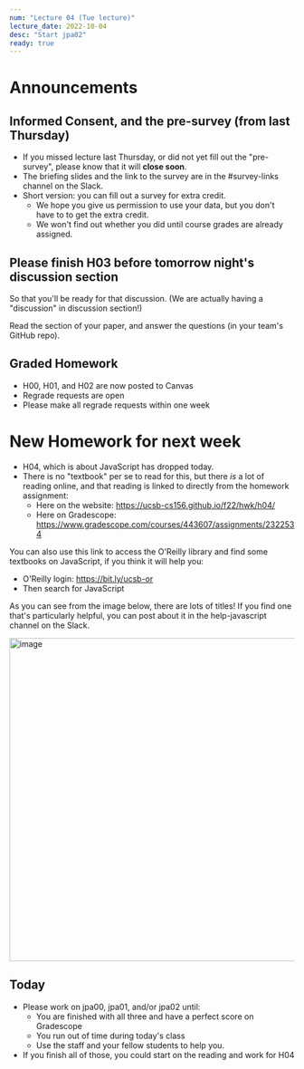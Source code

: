 ```yaml
---
num: "Lecture 04 (Tue lecture)"
lecture_date: 2022-10-04
desc: "Start jpa02"
ready: true
---
```


# Announcements

## Informed Consent, and the pre-survey (from last Thursday)

* If you missed lecture last Thursday, or did not yet fill out the "pre-survey", please know that it will **close soon**.
* The briefing slides and the link to the survey are in the #survey-links channel on the Slack.
* Short version: you can fill out a survey for extra credit.  
  - We hope you give us permission to use your data, but you don't have to to get the extra credit.
  - We won't find out whether you did until course grades are already assigned.

## Please finish H03 before tomorrow night's discussion section

So that you'll be ready for that discussion.  (We are actually having a "discussion" in discussion section!)

Read the section of your paper, and answer the questions (in your team's GitHub repo).

## Graded Homework 

* H00, H01, and H02 are now posted to Canvas
* Regrade requests are open
* Please make all regrade requests within one week

# New Homework for next week

* H04, which is about JavaScript has dropped today.
* There is no "textbook" per se to read for this, but there *is* a lot of reading online, and that reading is linked to directly from the homework assignment:
  - Here on the website: <https://ucsb-cs156.github.io/f22/hwk/h04/>
  - Here on Gradescope: <https://www.gradescope.com/courses/443607/assignments/2322534>


You can also use this link to access the O'Reilly library and find some textbooks on JavaScript, if you think it will help you:
* O'Reilly login: <https://bit.ly/ucsb-or>
* Then search for JavaScript

As you can see from the image below, there are lots of titles!  If you find one that's particularly helpful, you can post about it in the help-javascript channel on the Slack.

<img width="571" alt="image" src="https://user-images.githubusercontent.com/1119017/193949059-2f1e4c57-8498-4896-a2e0-1e126bf2044b.png">


## Today

* Please work on jpa00, jpa01, and/or jpa02 until:
  - You are finished with all three and have a perfect score on Gradescope
  - You run out of time during today's class
  - Use the staff and your fellow students to help you.
* If you finish all of those, you could start on the reading and work for H04 

